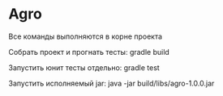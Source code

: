 # Agro
Все команды выполняются в корне проекта

Собрать проект и прогнать тесты:
gradle build

Запустить юнит тесты отдельно:
gradle test

Запустить исполняемый jar:
java -jar build/libs/agro-1.0.0.jar

